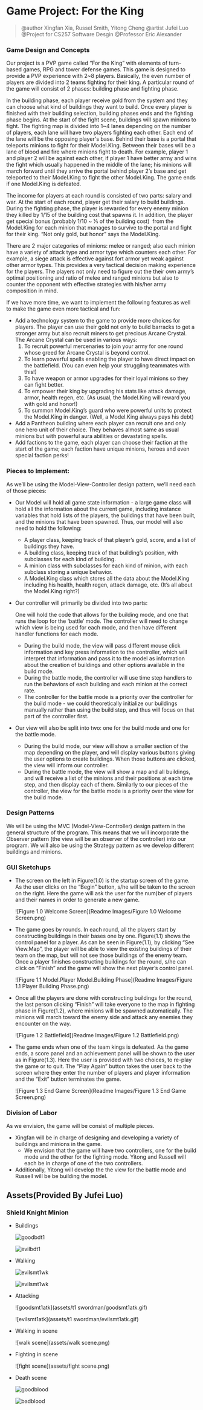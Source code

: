 # Game Project: For the King

>@author Xingfan Xia, Russel Smith, Yitong Cheng
>@artist Jufei Luo
>@Project for CS257 Software Desgin
>@Professor Eric Alexander

### Game Design and Concepts

Our project is a PVP game called “For the King” with elements of turn-based games, RPG and tower defense games. This game is designed to provide a PVP experience with 2~8 players. Basically, the even number of players are divided into 2 teams fighting for their king. A particular round of the game will consist of 2 phases: building phase and fighting phase. 

In the building phase, each player receive gold from the system and they can choose what kind of buildings they want to build. Once every player is finished with their building selection, building phases ends and the fighting phase begins. At the start of the fight scene, buildings will spawn minions to fight. The fighting map is divided into 1~4 lanes depending on the number of players, each lane will have two players fighting each other. Each end of the lane will be the opposing player's base. Behind their base is a portal that teleports minions to fight for their Model.King. Between their bases will be a lane of blood and fire where minions fight to death. For example, player 1 and player 2 will be against each other, if player 1 have better army and wins the fight which usually happened in the middle of the lane; his minions will march forward until they arrive the portal behind player 2’s base and get teleported to their Model.King to fight the other Model.King. The game ends if one Model.King is defeated.

The income for players at each round is consisted of two parts: salary and war. At the start of each round, player get their salary to build buildings. During the fighting phase, the player is rewarded for every enemy minion they killed by 1/15 of the building cost that spawns it. In addition, the player get special bonus (probably 1/10 ~ ⅕ of the building cost)  from the Model.King for each minion that manages to survive to the portal and fight for their king. “Not only gold, but honor” says the Model.King.

There are 2 major categories of minions: melee or ranged; also each minion have a variety of attack type and armor type which counters each other. For example, a siege attack is effective against fort armor yet weak against other armor types. This provides a very tactical decision making experience for the players. The players not only need to figure out the their own army’s optimal positioning and ratio of melee and ranged minions but also to counter the opponent with effective strategies with his/her army composition in mind. 

If we have more time, we want to implement the following features as well to make the game even more tactical and fun:

- Add a technology system to the game to provide more choices for players. The player can use their gold not only to build barracks to get a stronger army but also recruit miners to get precious Arcane Crystal. The Arcane Crystal can be used in various ways:
  1. To recruit powerful mercenaries to join your army for one round whose greed for Arcane Crystal is beyond control.
  2. To learn powerful spells enabling the player to have direct impact on the battlefield. (You can even help your struggling teammates with this!)
  3. To have weapon or armor upgrades for their loyal minions so they can fight better.
  4. To empower their king by upgrading his stats like attack damage, armor, health regen, etc. (As usual, the Model.King will reward you with gold and honor!)
  5. To summon Model.King’s guard who were powerful units to protect the Model.King in danger. (Well, a Model.King always pays his debt)
- Add a Pantheon building where each player can recruit one and only one hero unit of their choice. They behaves almost same as usual minions but with powerful aura abilities or devastating spells.
- Add factions to the game, each player can choose their faction at the start of the game; each faction have unique minions, heroes and even special faction perks!


### Pieces to Implement:

As we’ll be using the Model-View-Controller design pattern, we’ll need each of those pieces:

- Our Model will hold all game state information - a large game class will hold all the information about the current game, including instance variables that hold lists of the players, the buildings that have been built, and the minions that have been spawned. Thus, our model will also need to hold the following:

  - A player class, keeping track of that player’s gold, score, and a list of buildings they have.
  - A building class, keeping track of that building’s position, with subclasses for each kind of building.
  - A minion class with subclasses for each kind of minion, with each subclass storing a unique behavior.
  - A Model.King class which stores all the data about the Model.King including his health, health regen, attack damage, etc. (It’s all about the Model.King right?)

- Our controller will primarily be divided into two parts: 

  One will hold the code that allows for the building mode, and one that runs the loop for the ‘battle’ mode. The controller will need to change which view is being used for each mode, and then have different handler functions for each mode.

  - During the build mode, the view will pass different mouse click information and key press information to the controller, which will interpret that information and pass it to the model as information about the creation of buildings and other options available in the build mode. 
  - During the battle mode, the controller will use time step handlers to run the behaviors of each building and each minion at the correct rate.
  - The controller for the battle mode is a priority over the controller for the build mode - we could theoretically initialize our buildings manually rather than using the build step, and thus will focus on that part of the controller first.

- Our view will also be split into two: one for the build mode and one for the battle mode. 

  - During the build mode, our view will show a smaller section of the map depending on the player, and will display various buttons giving the user options to create buildings. When those buttons are clicked, the view will inform our controller. 
  - During the battle mode, the view will show a map and all buildings, and will receive a list of the minions and their positions at each time step, and then display each of them. Similarly to our pieces of the controller, the view for the battle mode is a priority over the view for the build mode.

### Design Patterns

We will be using the MVC (Model-View-Controller) design pattern in the general structure of the program. This means that we will incorporate the Observer pattern (the view will be an observer of the controller) into our program. We will also be using the Strategy pattern as we develop different buildings and minions. 

### GUI Sketchups

- The screen on the left in Figure(1.0) is the startup screen of the game. As the user clicks on the “Begin” button, s/he will be taken to the screen on the right. Here the game will ask the user for the num)ber of players and their names in order to generate a new game. 

  ![Figure 1.0 Welcome Screen](Readme Images/Figure 1.0 Welcome Screen.png)

- The game goes by rounds. In each round, all the players start by constructing buildings in their bases one by one. Figure(1.1) shows the control panel for a player. As can be seen in Figure(1.1), by clicking “See View.Map”, the player will be able to view the existing buildings of their team on the map, but will not see those buildings of the enemy team. Once a player finishes constructing buildings for the round, s/he can click on “Finish” and the game will show the next player’s control panel. 

  ![Figure 1.1  Model.Player Model.Building Phase](Readme Images/Figure 1.1  Player Building Phase.png)

- Once all the players are done with constructing buildings for the round, the last person clicking “Finish” will take everyone to the map in fighting phase in Figure(1.2), where minions will be spawned automatically. The minions will march toward the enemy side and attack any enemies they encounter on the way. 

  ![Figure 1.2 Battlefield](Readme Images/Figure 1.2 Battlefield.png)	

- The game ends when one of the team kings is defeated. As the game ends, a score panel and an achievement panel will be shown to the user as in Figure(1.3). Here the user is provided with two choices, to re-play the game or to quit. The “Play Again” button takes the user back to the screen where they enter the number of players and player information and the “Exit” button terminates the game.

  ![Figure 1.3 End Game Screen](Readme Images/Figure 1.3 End Game Screen.png)

### Division of Labor

As we envision, the game will be consist of multiple pieces. 

- Xingfan will be in charge of designing and developing a variety of buildings and minions in the game. 	
  - We envision that the game will have two controllers, one for the build mode and the other for the fighting mode. Yitong and Russell will each be in charge of one of the two controllers. 
- Additionally, Yitong will develop the the view for the battle mode and Russell will be be building the model.

## Assets(Provided By Jufei Luo)

### Shield Knight Minion

- Buildings

  ![goodbdt1](assets/swordmanT1/t1buildgood.gif)

  ![evilbdt1](assets/swordmanT1/t1buildevil.gif)


- Walking

  ![evilsmt1wk](assets/swordmanT1/goodsmt1wk.gif)

  ![evilsmt1wk](assets/swordmanT1/evilsmt1wk.gif)


- Attacking

  ![goodsmt1atk](assets/t1 swordman/goodsmt1atk.gif)

  ![evilsmt1atk](assets/t1 swordman/evilsmt1atk.gif)

- Walking in scene

  ![walk scene](assets/walk scene.png)

- Fighting in scene

  ![fight scene](assets/fight scene.png)

- Death scene

  ![goodblood](assets/swordmanT1/goodblood.gif)

  ![badblood](assets/swordmanT1/badblood.gif)